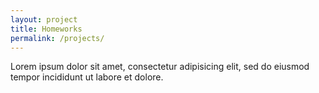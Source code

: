 ```yaml
---
layout: project
title: Homeworks
permalink: /projects/
---
```


Lorem ipsum dolor sit amet, consectetur adipisicing elit, sed do eiusmod tempor incididunt ut labore et dolore.
